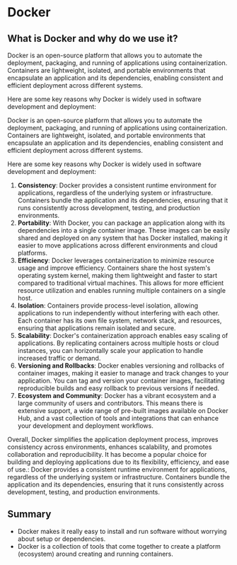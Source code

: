 # Docker

## What is Docker and why do we use it?

Docker is an open-source platform that allows you to automate the deployment, packaging, and running of applications using containerization. Containers are lightweight, isolated, and portable environments that encapsulate an application and its dependencies, enabling consistent and efficient deployment across different systems.

Here are some key reasons why Docker is widely used in software development and deployment:

Docker is an open-source platform that allows you to automate the deployment, packaging, and running of applications using containerization. Containers are lightweight, isolated, and portable environments that encapsulate an application and its dependencies, enabling consistent and efficient deployment across different systems.

Here are some key reasons why Docker is widely used in software development and deployment:

1. **Consistency**: Docker provides a consistent runtime environment for applications, regardless of the underlying system or infrastructure. Containers bundle the application and its dependencies, ensuring that it runs consistently across development, testing, and production environments.
2. **Portability**: With Docker, you can package an application along with its dependencies into a single container image. These images can be easily shared and deployed on any system that has Docker installed, making it easier to move applications across different environments and cloud platforms.
3. **Efficiency**: Docker leverages containerization to minimize resource usage and improve efficiency. Containers share the host system's operating system kernel, making them lightweight and faster to start compared to traditional virtual machines. This allows for more efficient resource utilization and enables running multiple containers on a single host.
4. **Isolation**: Containers provide process-level isolation, allowing applications to run independently without interfering with each other. Each container has its own file system, network stack, and resources, ensuring that applications remain isolated and secure.
5. **Scalability**: Docker's containerization approach enables easy scaling of applications. By replicating containers across multiple hosts or cloud instances, you can horizontally scale your application to handle increased traffic or demand.
6. **Versioning and Rollbacks**: Docker enables versioning and rollbacks of container images, making it easier to manage and track changes to your application. You can tag and version your container images, facilitating reproducible builds and easy rollback to previous versions if needed.
7. **Ecosystem and Community**: Docker has a vibrant ecosystem and a large community of users and contributors. This means there is extensive support, a wide range of pre-built images available on Docker Hub, and a vast collection of tools and integrations that can enhance your development and deployment workflows.

Overall, Docker simplifies the application deployment process, improves consistency across environments, enhances scalability, and promotes collaboration and reproducibility. It has become a popular choice for building and deploying applications due to its flexibility, efficiency, and ease of use.: Docker provides a consistent runtime environment for applications, regardless of the underlying system or infrastructure. Containers bundle the application and its dependencies, ensuring that it runs consistently across development, testing, and production environments.

## Summary

- Docker makes it really easy to install and run software without worrying about setup or dependencies.
- Docker is a collection of tools that come together to create a platform (ecosystem) around creating and running containers.

